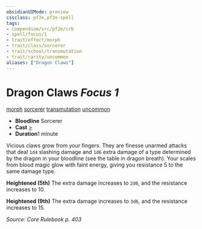 ```yaml
---
obsidianUIMode: preview
cssclass: pf2e,pf2e-spell
tags:
- compendium/src/pf2e/crb
- spell/focus/1
- trait/effect/morph
- trait/class/sorcerer
- trait/school/transmutation
- trait/rarity/uncommon
aliases: ["Dragon Claws"]
---
```

# Dragon Claws *Focus 1*   
[morph](morph.md)  [sorcerer](rules/traits/sorcerer.md)  [transmutation](transmutation.md)  [uncommon](uncommon.md)  

- **Bloodline** Sorcerer
- **Cast** [>](chapter-9-playing-the-game.md#Actions "Single Action") 
- **Duration**1 minute

Vicious claws grow from your fingers. They are finesse unarmed attacks that deal `1d4` slashing damage and `1d6` extra damage of a type determined by the dragon in your bloodline (see the table in dragon breath). Your scales from blood magic glow with faint energy, giving you resistance 5 to the same damage type.

**Heightened (5th)** The extra damage increases to `2d6`, and the resistance increases to 10.

**Heightened (9th)** The extra damage increases to `3d6`, and the resistance increases to 15.

*Source: Core Rulebook p. 403*